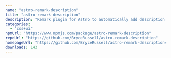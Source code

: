 ```yaml
---
name: "astro-remark-description"
title: "astro-remark-description"
description: "Remark plugin for Astro to automatically add description text to the frontmatter of markdown files"
categories:
  - "css+ui"
npmUrl: "https://www.npmjs.com/package/astro-remark-description"
repoUrl: "https://github.com/BryceRussell/astro-remark-description"
homepageUrl: "https://github.com/BryceRussell/astro-remark-description#readme"
downloads: 143
---
```

